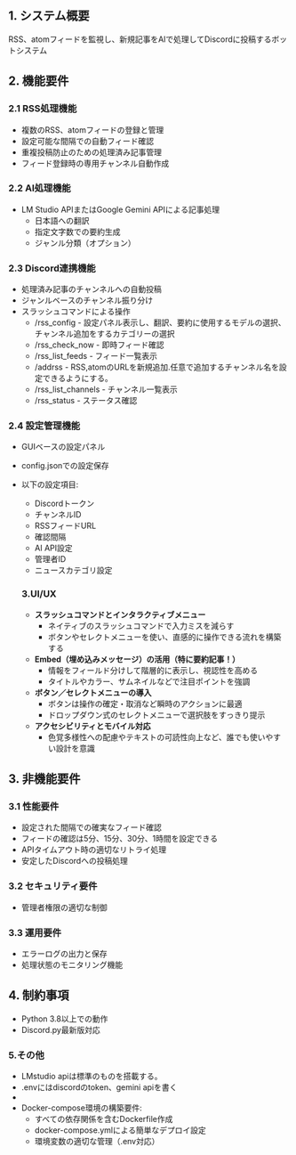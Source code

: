 ## 1. システム概要

RSS、atomフィードを監視し、新規記事をAIで処理してDiscordに投稿するボットシステム

## 2. 機能要件

### 2.1 RSS処理機能

- 複数のRSS、atomフィードの登録と管理
- 設定可能な間隔での自動フィード確認
- 重複投稿防止のための処理済み記事管理
- フィード登録時の専用チャンネル自動作成

### 2.2 AI処理機能

- LM Studio APIまたはGoogle Gemini APIによる記事処理
    - 日本語への翻訳
    - 指定文字数での要約生成
    - ジャンル分類（オプション）

### 2.3 Discord連携機能

- 処理済み記事のチャンネルへの自動投稿
- ジャンルベースのチャンネル振り分け
- スラッシュコマンドによる操作
    - /rss_config - 設定パネル表示し、翻訳、要約に使用するモデルの選択、チャンネル追加をするカテゴリーの選択
    - /rss_check_now - 即時フィード確認
    - /rss_list_feeds - フィード一覧表示
    - /addrss - RSS,atomのURLを新規追加.任意で追加するチャンネル名を設定できるようにする。
    - /rss_list_channels - チャンネル一覧表示
    - /rss_status - ステータス確認

### 2.4 設定管理機能

- GUIベースの設定パネル
- config.jsonでの設定保存
- 以下の設定項目:
    - Discordトークン
    - チャンネルID
    - RSSフィードURL
    - 確認間隔
    - AI API設定
    - 管理者ID
    - ニュースカテゴリ設定
    
    ### 3.UI/UX
    
    - **スラッシュコマンドとインタラクティブメニュー**
        - ネイティブのスラッシュコマンドで入力ミスを減らす
        - ボタンやセレクトメニューを使い、直感的に操作できる流れを構築する
    - **Embed（埋め込みメッセージ）の活用（特に要約記事！）**
        - 情報をフィールド分けして階層的に表示し、視認性を高める
        - タイトルやカラー、サムネイルなどで注目ポイントを強調
    - **ボタン／セレクトメニューの導入**
        - ボタンは操作の確定・取消など瞬時のアクションに最適
        - ドロップダウン式のセレクトメニューで選択肢をすっきり提示
    - **アクセシビリティとモバイル対応**
        - 色覚多様性への配慮やテキストの可読性向上など、誰でも使いやすい設計を意識

## 3. 非機能要件

### 3.1 性能要件

- 設定された間隔での確実なフィード確認
- フィードの確認は5分、15分、30分、1時間を設定できる
- APIタイムアウト時の適切なリトライ処理
- 安定したDiscordへの投稿処理

### 3.2 セキュリティ要件

- 管理者権限の適切な制御

### 3.3 運用要件

- エラーログの出力と保存
- 処理状態のモニタリング機能

## 4. 制約事項

- Python 3.8以上での動作
- Discord.py最新版対応

### 5.その他

- LMstudio apiは標準のものを搭載する。
- .envにはdiscordのtoken、gemini apiを書く
- 
- Docker-compose環境の構築要件:
    - すべての依存関係を含むDockerfile作成
    - docker-compose.ymlによる簡単なデプロイ設定
    - 環境変数の適切な管理（.env対応）